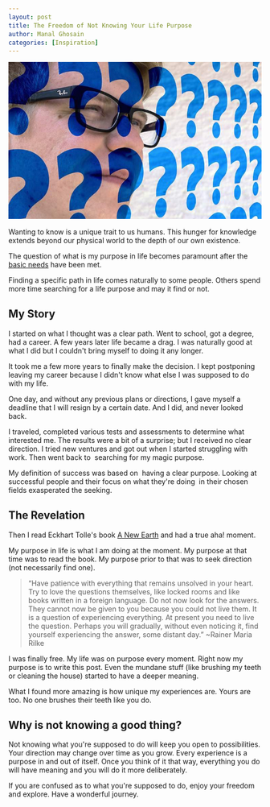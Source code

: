 ```yaml
---
layout: post
title: The Freedom of Not Knowing Your Life Purpose
author: Manal Ghosain
categories: [Inspiration]
---
```


![Confused](/images/confused.jpg)

Wanting to know is a unique trait to us humans. This hunger for knowledge extends beyond our physical world to the depth of our own existence. 

The question of what is my purpose in life becomes paramount after the  [basic needs](http://en.wikipedia.org/wiki/Maslow%27s_hierarchy_of_needs) have been met. 

Finding a specific path in life comes naturally to some people. Others spend more time searching for a life purpose and may it find or not. 

## My Story

I started on what I thought was a clear path. Went to school, got a degree, had a career. A few years later life became a drag. I was naturally good at what I did but I couldn't bring myself to doing it any longer. 

It took me a few more years to finally make the decision. I kept postponing leaving my career because I didn't know what else I was supposed to do with my life. 

One day, and without any previous plans or directions, I gave myself a deadline that I will resign by a certain date. And I did, and never looked back. 

I traveled, completed various tests and assessments to determine what interested me. The results were a bit of a surprise; but I received no clear direction. I tried new ventures and got out when I started struggling with work. Then went back to  searching for my magic purpose. 

My definition of success was based on  having a clear purpose. Looking at successful people and their focus on what they're doing  in their chosen fields exasperated the seeking. 

## The Revelation 

Then I read Eckhart Tolle's book [A New Earth](http://eckharttolle.com/a_new_earth) and had a true aha! moment.

My purpose in life is what I am doing at the moment. My purpose at that time was to read the book. My purpose prior to that was to seek direction (not necessarily find one). 

> “Have patience with everything that remains unsolved in your heart. Try to love the questions themselves, like locked rooms and like books written in a foreign language. Do not now look for the answers. They cannot now be given to you because you could not live them. It is a question of experiencing everything. At present you need to live the question. Perhaps you will gradually, without even noticing it, find yourself experiencing the answer, some distant day.” ~Rainer Maria Rilke

I was finally free. My life was on purpose every moment. Right now my purpose is to write this post. Even the mundane stuff (like brushing my teeth or cleaning the house) started to have a deeper meaning. 

What I found more amazing is how unique my experiences are. Yours are too. No one brushes their teeth like you do.

## Why is not knowing a good thing?

Not knowing what you're supposed to do will keep you open to possibilities. Your direction may change over time as you grow. Every experience is a purpose in and out of itself. Once you think of it that way, everything you do will have meaning and you will do it more deliberately. 

If you are confused as to what you're supposed to do, enjoy your freedom and explore. Have a wonderful journey.
